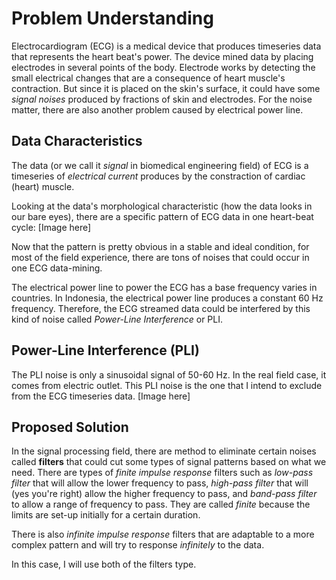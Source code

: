 # Problem Understanding
Electrocardiogram (ECG) is a medical device that produces timeseries data that represents the heart beat's power. The device mined data by placing electrodes in several points of the body. Electrode works by detecting the small electrical changes that are a consequence of heart muscle's contraction. But since it is placed on the skin's surface, it could have some *signal noises* produced by fractions of skin and electrodes. For the noise matter, there are also another problem caused by electrical power line.

## Data Characteristics
The data (or we call it *signal* in biomedical engineering field) of ECG is a timeseries of *electrical current* produces by the constraction of cardiac (heart) muscle. 

Looking at the data's morphological characteristic (how the data looks in our bare eyes), there are a specific pattern of ECG data in one heart-beat cycle:
[Image here]

Now that the pattern is pretty obvious in a stable and ideal condition, for most of the field experience, there are tons of noises that could occur in one ECG data-mining.

The electrical power line to power the ECG has a base frequency varies in countries. In Indonesia, the electrical power line produces a constant 60 Hz frequency. Therefore, the ECG streamed data could be interfered by this kind of noise called *Power-Line Interference* or PLI. 

## Power-Line Interference (PLI)
The PLI noise is only a sinusoidal signal of 50-60 Hz. In the real field case, it comes from electric outlet. This PLI noise is the one that I intend to exclude from the ECG timeseries data.
[Image here]

## Proposed Solution
In the signal processing field, there are method to eliminate certain noises called **filters** that could cut some types of signal patterns based on what we need. There are types of *finite impulse response* filters such as *low-pass filter* that will allow the lower frequency to pass, *high-pass filter* that will (yes you're right) allow the higher frequency to pass, and *band-pass filter* to allow a range of frequency to pass. They are called *finite* because the limits are set-up initially for a certain duration. 

There is also *infinite impulse response* filters that are adaptable to a more complex pattern and will try to response *infinitely* to the data.
 
In this case, I will use both of the filters type.

